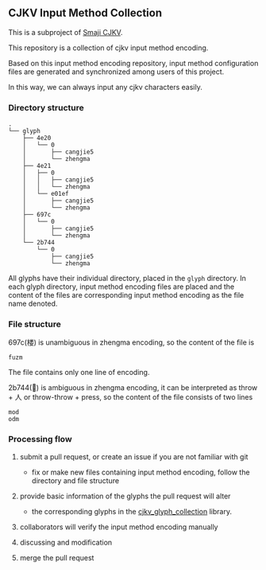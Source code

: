## CJKV Input Method Collection

This is a subproject of [Smaji CJKV](https://cjkv.smaji.org).

This repository is a collection of cjkv input method encoding.

Based on this input method encoding repository, input method configuration files are generated and synchronized among users of this project.

In this way, we can always input any cjkv characters easily.


### Directory structure

    .
    └── glyph
        ├── 4e20
        │   └── 0
        │       ├── cangjie5
        │       └── zhengma
        ├── 4e21
        │   ├── 0
        │   │   ├── cangjie5
        │   │   └── zhengma
        │   └── e01ef
        │       ├── cangjie5
        │       └── zhengma
        ├── 697c
        │   └── 0
        │       ├── cangjie5
        │       └── zhengma
        └── 2b744
            └── 0
                ├── cangjie5
                └── zhengma

All glyphs have their individual directory, placed in the `glyph` directory. In each glyph directory, input method encoding files are placed and the content of the files are corresponding input method encoding as the file name denoted.

### File structure

697c(楼) is unambiguous in zhengma encoding, so the content of the file is

    fuzm

The file contains only one line of encoding.

2b744(𫝄) is ambiguous in zhengma encoding, it can be interpreted as throw + 人 or throw-throw + press, so the content of the file consists of two lines

    mod
    odm

### Processing flow

1.  submit a pull request, or create an issue if you are not familiar with git
    -   fix or make new files containing input method encoding, follow the directory and file structure

2.  provide basic information of the glyphs the pull request will alter
    -   the corresponding glyphs in the [cjkv\_glyph\_collection](https://github.com/smaji-org/cjkv_glyph_collection) library.

3.  collaborators will verify the input method encoding manually

4.  discussing and modification

5.  merge the pull request

